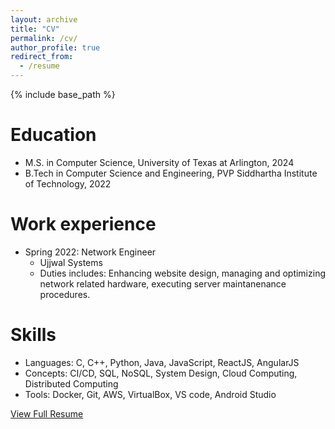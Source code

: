 ```yaml
---
layout: archive
title: "CV"
permalink: /cv/
author_profile: true
redirect_from:
  - /resume
---
```


{% include base_path %}

Education
======
* M.S. in Computer Science, University of Texas at Arlington, 2024
* B.Tech in Computer Science and Engineering, PVP Siddhartha Institute of Technology, 2022

Work experience
======
* Spring 2022: Network Engineer
  * Ujjwal Systems
  * Duties includes: Enhancing website design, managing and optimizing network related hardware, executing server maintanenance procedures.

  
Skills
======
* Languages: C, C++, Python, Java, JavaScript, ReactJS, AngularJS
* Concepts: CI/CD, SQL, NoSQL, System Design, Cloud Computing, Distributed Computing
* Tools: Docker, Git, AWS, VirtualBox, VS code, Android Studio

[View Full Resume](files/Kolli_Resume.pdf)
